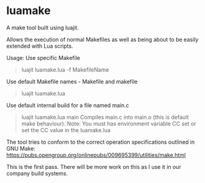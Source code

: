 # luamake
A make tool built using luajit. 

Allows the execution of normal Makefiles as well as being about to be easily extended with Lua scripts.

Usage:
Use specific Makefile
> luajit luamake.lua -f MakefileName 

Use default Makefile names - Makefile and makefile
> luajit luamake.lua 

Use default internal build for a file named main.c
> luajit luamake.lua main
Compiles main.c into main.o (this is default make behaviour).
Note: You must has environment variable CC set or set the CC value in the luamake.lua

The tool tries to conform to the correct operation specifications outlined in GNU Make:
https://pubs.opengroup.org/onlinepubs/009695399/utilities/make.html

This is the first pass. There will be more work on this as I use it in our company build systems.
